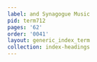 ```yaml
---
label: and Synagogue Music
pid: term712
pages: '62'
order: '0041'
layout: generic_index_term
collection: index-headings
---
```

